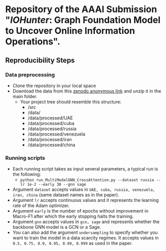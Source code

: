 # Repository of the AAAI Submission "_IOHunter_: Graph Foundation Model to Uncover Online Information Operations".

## Reproducibility Steps
### Data preprocessing
- Clone the repository in your local space
- Download the data from this [zenodo anonymous link](https://zenodo.org/records/13357621?preview=1&token=eyJhbGciOiJIUzUxMiIsImlhdCI6MTcyNDI4NDQ1OSwiZXhwIjoxNzM1NjAzMTk5fQ.eyJpZCI6IjcwNTdkZDE5LWViZWQtNGI2My04MzNhLTVmMGVkY2NiZTRkYiIsImRhdGEiOnt9LCJyYW5kb20iOiI2ZmVlM2IyZGQyMWJjMWM2NGFiMTY1Yjc3OWFiNjBjYiJ9.QTi4WgOHUwLbYw2u4NoL2MO61bR3a8CFRj3TsjGX2otvFKJsiPXU4_vwfhUIx4T_cv9esO6QD6h7TXmU_PPNZg) and unzip it in the main folder.
  - Your project tree should resemble this structure:
    - /src
    - /data/
    - /data/processed/UAE
    - /data/processed/cuba
    - /data/processed/russia
    - /data/processed/venezuela
    - /data/processed/iran
    - /data/processed/china

 ### Running scripts
 - Each running script takes as input several parameters, a typical run is the following:
   - ```python run_MultiModalGNN_CrossAttention.py --dataset russia --lr 1e-2 --early 30 --gnn sage```
 - Argument ```dataset``` accepts values in ```UAE, cuba, russia, venezuela, iran, china``` (same dataset names as in the paper).
 - Argument ```lr``` accepts continuous values and it represents the learning rate of the Adam optimizer.
 - Argument ```early``` is the number of epochs without improvement in Macro-F1 after which the early stopping halts the training.
 - Argument ```gnn``` accepts values in ```gcn, sage``` and represents whether the backbone GNN model is a GCN or a Sage.
 - You can also add the argument ```undersampling``` to specify whether you want to train the model in a data scarcity regimes. It accepts values in ```0.5, 0.75, 0.9, 0.95, 0.99, 0.999``` as used in the paper.

